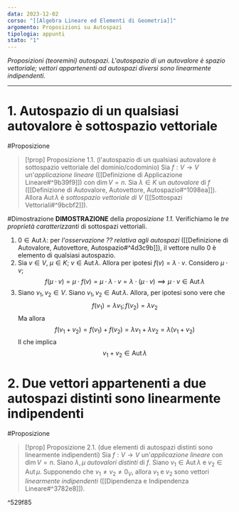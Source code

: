 ```yaml
---
data: 2023-12-02
corso: "[[Algebra Lineare ed Elementi di Geometria]]"
argomento: Proposizioni su Autospazi
tipologia: appunti
stato: "1"
---
```

*Proposizioni (teoremini) autospazi. L'autospazio di un autovalore è spazio vettoriale; vettori appartenenti ad autospazi diversi sono linearmente indipendenti.*
- - -
# 1. Autospazio di un qualsiasi autovalore è sottospazio vettoriale
#Proposizione 
> [!prop] Proposizione 1.1. (l'autospazio di un qualsiasi autovalore è sottospazio vettoriale del dominio/codominio)
> Sia $f: V \longrightarrow V$ un'*applicazione lineare* ([[Definizione di Applicazione Lineare#^9b39f9]]) con $\dim V = n$.
> Sia $\lambda \in K$ un *autovalore* di $f$ ([[Definizione di Autovalore, Autovettore, Autospazio#^1098ea]]).
> Allora $\operatorname{Aut}{\lambda}$ è *sottospazio vettoriale di V* ([[Sottospazi Vettoriali#^9bcbf2]]).

#Dimostrazione 
**DIMOSTRAZIONE** della *proposizione 1.1.*
Verifichiamo le *tre proprietà caratterizzanti* di sottospazi vettoriali.
1. $0 \in \operatorname{Aut}{\lambda}$: per *l'osservazione ?? relativa agli autospazi* ([[Definizione di Autovalore, Autovettore, Autospazio#^4d3c9b]]), il vettore nullo $0$ è elemento di qualsiasi autospazio.
2. Sia $v \in V$, $\mu \in K$; $v \in \operatorname{Aut}{\lambda}$. Allora per ipotesi $f(v) = \lambda \cdot v$. Considero $\mu \cdot v$; 
   $$f(\mu \cdot v) = \mu \cdot f(v) = \mu \cdot \lambda \cdot v = \lambda \cdot (\mu \cdot v) \implies \mu \cdot v \in \operatorname{Aut}{\lambda}$$
3. Siano $v_1, v_2 \in V$. Siano $v_1, v_2 \in \operatorname{Aut}{\lambda}$. Allora, per ipotesi sono vere che
   $$f(v_1) = \lambda v_1; f(v_2) = \lambda v_2$$
   Ma allora
   $$f(v_1+v_2)=f(v_1)+f(v_2) = \lambda v_1+\lambda v_2 = \lambda(v_1+v_2)$$
   Il che implica
   $$v_1+v_2 \in \operatorname{Aut}{\lambda}$$
# 2. Due vettori appartenenti a due autospazi distinti sono linearmente indipendenti
#Proposizione 
> [!prop] Proposizione 2.1. (due elementi di autospazi distinti sono linearmente indipendenti)
> Sia $f: V \longrightarrow V$ un'*applicazione lineare* con $\dim V = n$.
> Siano $\lambda, \mu$ *autovalori distinti* di $f$.
> Siano $v_1 \in \operatorname{Aut}{\lambda}$ e $v_2 \in \operatorname{Aut}{\mu}$.
> Supponendo che $v_1 \neq v_2 \neq 0_V$, allora $v_1$ e $v_2$ sono vettori *linearmente indipendenti* ([[Dipendenza e Indipendenza Lineare#^3782e8]]).

^529f85
